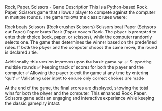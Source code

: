 Rock, Paper, Scissors - Game Description
This is a Python-based Rock, Paper, Scissors game that allows a player to compete against the computer in multiple rounds. The game follows the classic rules where:

Rock beats Scissors (Rock crushes Scissors)
Scissors beat Paper (Scissors cut Paper)
Paper beats Rock (Paper covers Rock)
The player is prompted to enter their choice (rock, paper, or scissors), while the computer randomly selects one. The game then determines the winner based on the predefined rules. If both the player and the computer choose the same move, the round is declared a tie.

Additionally, this version improves upon the basic game by:
✅ Supporting multiple rounds
✅ Keeping track of scores for both the player and the computer
✅ Allowing the player to exit the game at any time by entering 'quit'
✅ Validating user input to ensure only correct choices are made

At the end of the game, the final scores are displayed, showing the total wins for both the player and the computer. This enhanced Rock, Paper, Scissors game adds an engaging and interactive experience while keeping the classic gameplay intact.







